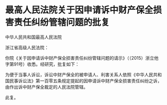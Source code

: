 # 最高人民法院关于因申请诉中财产保全损害责任纠纷管辖问题的批复

<!-- INFO END -->

中华人民共和国最高人民法院

浙江省高级人民法院：

你院《关于因申请诉中财产保全损害责任纠纷管辖问题的请示》（（2015）浙立他字第91号）收悉。经研究，批复如下：

为便于当事人诉讼，诉讼中财产保全的被申请人、利害关系人依照《中华人民共和国民事诉讼法》第一百零五条规定提起的因申请诉中财产保全损害责任纠纷之诉，由作出诉中财产保全裁定的人民法院管辖。

此复。
